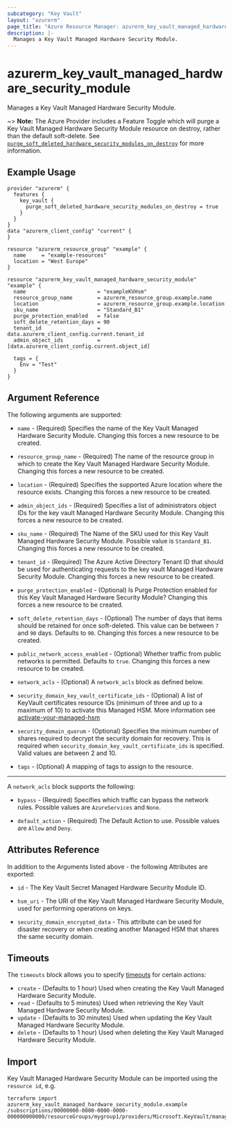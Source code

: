 ```yaml
---
subcategory: "Key Vault"
layout: "azurerm"
page_title: "Azure Resource Manager: azurerm_key_vault_managed_hardware_security_module"
description: |-
  Manages a Key Vault Managed Hardware Security Module.
---
```


# azurerm_key_vault_managed_hardware_security_module

Manages a Key Vault Managed Hardware Security Module.

~> **Note:** The Azure Provider includes a Feature Toggle which will purge a Key Vault Managed Hardware Security Module resource on destroy, rather than the default soft-delete. See [`purge_soft_deleted_hardware_security_modules_on_destroy`](https://registry.terraform.io/providers/hashicorp/azurerm/latest/docs/guides/features-block#purge_soft_deleted_hardware_security_modules_on_destroy) for more information.

## Example Usage

```hcl
provider "azurerm" {
  features {
    key_vault {
      purge_soft_deleted_hardware_security_modules_on_destroy = true
    }
  }
}
data "azurerm_client_config" "current" {
}

resource "azurerm_resource_group" "example" {
  name     = "example-resources"
  location = "West Europe"
}

resource "azurerm_key_vault_managed_hardware_security_module" "example" {
  name                       = "exampleKVHsm"
  resource_group_name        = azurerm_resource_group.example.name
  location                   = azurerm_resource_group.example.location
  sku_name                   = "Standard_B1"
  purge_protection_enabled   = false
  soft_delete_retention_days = 90
  tenant_id                  = data.azurerm_client_config.current.tenant_id
  admin_object_ids           = [data.azurerm_client_config.current.object_id]

  tags = {
    Env = "Test"
  }
}
```

## Argument Reference

The following arguments are supported:

* `name` - (Required) Specifies the name of the Key Vault Managed Hardware Security Module. Changing this forces a new resource to be created.

* `resource_group_name` - (Required) The name of the resource group in which to create the Key Vault Managed Hardware Security Module. Changing this forces a new resource to be created.

* `location` - (Required) Specifies the supported Azure location where the resource exists. Changing this forces a new resource to be created.

* `admin_object_ids` - (Required) Specifies a list of administrators object IDs for the key vault Managed Hardware Security Module. Changing this forces a new resource to be created.

* `sku_name` - (Required) The Name of the SKU used for this Key Vault Managed Hardware Security Module. Possible value is `Standard_B1`. Changing this forces a new resource to be created.

* `tenant_id` - (Required) The Azure Active Directory Tenant ID that should be used for authenticating requests to the key vault Managed Hardware Security Module. Changing this forces a new resource to be created.

* `purge_protection_enabled` - (Optional) Is Purge Protection enabled for this Key Vault Managed Hardware Security Module? Changing this forces a new resource to be created.

* `soft_delete_retention_days` - (Optional) The number of days that items should be retained for once soft-deleted. This value can be between `7` and `90` days. Defaults to `90`. Changing this forces a new resource to be created.

* `public_network_access_enabled` - (Optional) Whether traffic from public networks is permitted. Defaults to `true`. Changing this forces a new resource to be created.

* `network_acls` - (Optional) A `network_acls` block as defined below.

* `security_domain_key_vault_certificate_ids` - (Optional) A list of KeyVault certificates resource IDs (minimum of three and up to a maximum of 10) to activate this Managed HSM. More information see [activate-your-managed-hsm](https://learn.microsoft.com/azure/key-vault/managed-hsm/quick-create-cli#activate-your-managed-hsm)

* `security_domain_quorum` - (Optional) Specifies the minimum number of shares required to decrypt the security domain for recovery. This is required when `security_domain_key_vault_certificate_ids` is specified. Valid values are between 2 and 10.

* `tags` - (Optional) A mapping of tags to assign to the resource.

---

A `network_acls` block supports the following:

* `bypass` - (Required) Specifies which traffic can bypass the network rules. Possible values are `AzureServices` and `None`.

* `default_action` - (Required) The Default Action to use. Possible values are `Allow` and `Deny`.

## Attributes Reference

In addition to the Arguments listed above - the following Attributes are exported:

* `id` - The Key Vault Secret Managed Hardware Security Module ID.

* `hsm_uri` - The URI of the Key Vault Managed Hardware Security Module, used for performing operations on keys.

* `security_domain_encrypted_data` - This attribute can be used for disaster recovery or when creating another Managed HSM that shares the same security domain.

## Timeouts

The `timeouts` block allows you to specify [timeouts](https://www.terraform.io/language/resources/syntax#operation-timeouts) for certain actions:

* `create` - (Defaults to 1 hour) Used when creating the Key Vault Managed Hardware Security Module.
* `read` - (Defaults to 5 minutes) Used when retrieving the Key Vault Managed Hardware Security Module.
* `update` - (Defaults to 30 minutes) Used when updating the Key Vault Managed Hardware Security Module.
* `delete` - (Defaults to 1 hour) Used when deleting the Key Vault Managed Hardware Security Module.

## Import

Key Vault Managed Hardware Security Module can be imported using the `resource id`, e.g.

```shell
terraform import azurerm_key_vault_managed_hardware_security_module.example /subscriptions/00000000-0000-0000-0000-000000000000/resourceGroups/mygroup1/providers/Microsoft.KeyVault/managedHSMs/hsm1
```
